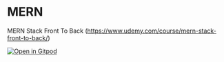 # MERN
MERN Stack Front To Back (https://www.udemy.com/course/mern-stack-front-to-back/)


[![Open in Gitpod](https://gitpod.io/button/open-in-gitpod.svg)](https://gitpod.io/#https://github.com/LMFischer/MERN)
